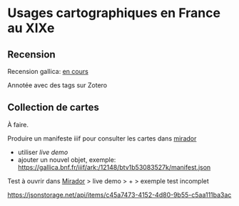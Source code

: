 # Usages cartographiques en France au XIXe



## Recension

Recension gallica: [en cours](https://gallica.bnf.fr/services/engine/search/sru?operation=searchRetrieve&version=1.2&startRecord=0&maximumRecords=50&page=1&collapsing=true&exactSearch=false&query=%28%28dc.subject%20all%20%22France%20%22%20and%20not%20dc.subject%20all%20%22Paris%20--%20Biblioth%C3%A8que%20nationale%20de%20France%22%20%29%20and%20not%20dc.subject%20all%20%22Nouvelle-France%22%20%29%20%20and%20%28dc.type%20all%20%22carte%22%29%20and%20%28gallicapublication_date%3E%3D%221800%22%20and%20gallicapublication_date%3C%3D%221900%22%29%20sortby%20dc.date%2Fsort.ascending&filter=provenance%20all%20%22bnf.fr%22#resultat-id-20) 

Annotée avec des tags sur Zotero 





## Collection de cartes

À faire.

Produire un manifeste iiif pour consulter les cartes dans [mirador](https://projectmirador.org/)

- utiliser *live demo*
- ajouter un nouvel objet, exemple: https://gallica.bnf.fr/iiif/ark:/12148/btv1b53083527k/manifest.json



Test à ouvrir dans [Mirador](https://projectmirador.org/) > live demo > + > exemple test incomplet

https://jsonstorage.net/api/items/c45a7473-4152-4d80-9b55-c5aa111ba3ac